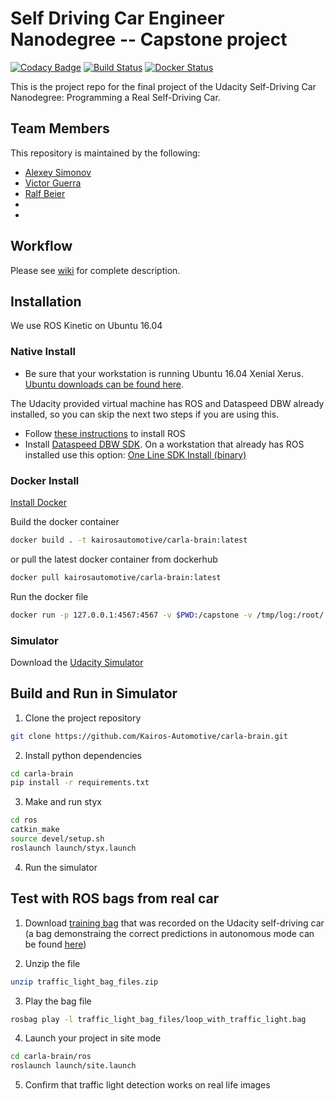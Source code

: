 # Self Driving Car Engineer Nanodegree -- Capstone project

[![Codacy Badge](https://api.codacy.com/project/badge/Grade/79ddbbe506054e43859247d9fd0b11b5)](https://www.codacy.com/app/Kairos-Automotive/carla-brain?utm_source=github.com&utm_medium=referral&utm_content=Kairos-Automotive/carla-brain&utm_campaign=badger) 
[![Build Status](https://travis-ci.org/Kairos-AutomotAive/carla-braAin.svg?branch=master)](https://travis-ci.org/Kairos-Automotive/carla-brain) 
[![Docker Status](https://dockerbuildbadges.quelltext.eu/status.svg?organization=kairosautomotive&repository=carla-brain)](https://hub.docker.com/r/kairosautomotive/carla-brain/) 

This is the project repo for the final project of the Udacity
Self-Driving Car Nanodegree: Programming a Real Self-Driving Car.

## Team Members

This repository is maintained by the following:
- [Alexey Simonov](https://github.com/asimonov)
- [Victor Guerra](https://github.com/vguerra)
- [Ralf Beier](https://github.com/avrabe)
-
-


## Workflow

Please see [wiki](wiki) for complete description.


## Installation

We use ROS Kinetic on Ubuntu 16.04

### Native Install

* Be sure that your workstation is running Ubuntu 16.04 Xenial Xerus.
 [Ubuntu downloads can be found here](https://www.ubuntu.com/download/desktop).

The Udacity provided virtual machine has ROS and Dataspeed DBW already installed, so you can skip the next two steps if you are using this.

* Follow [these instructions](http://wiki.ros.org/kinetic/Installation/Ubuntu) to install ROS
* Install [Dataspeed DBW SDK](https://bitbucket.org/DataspeedInc/dbw_mkz_ros).
  On a workstation that already has ROS installed use this option:
  [One Line SDK Install (binary)](https://bitbucket.org/DataspeedInc/dbw_mkz_ros/src/81e63fcc335d7b64139d7482017d6a97b405e250/ROS_SETUP.md?fileviewer=file-view-default)

### Docker Install
[Install Docker](https://docs.docker.com/engine/installation/)

Build the docker container
```bash
docker build . -t kairosautomotive/carla-brain:latest
```

or pull the latest docker container from dockerhub
```bash
docker pull kairosautomotive/carla-brain:latest
```

Run the docker file
```bash
docker run -p 127.0.0.1:4567:4567 -v $PWD:/capstone -v /tmp/log:/root/.ros/ --rm -it kairosautomotive/carla-brain
```

### Simulator

Download the [Udacity Simulator](https://github.com/udacity/CarND-Capstone/releases/tag/v1.2)


## Build and Run in Simulator

1. Clone the project repository
```bash
git clone https://github.com/Kairos-Automotive/carla-brain.git
```

2. Install python dependencies
```bash
cd carla-brain
pip install -r requirements.txt
```

3. Make and run styx
```bash
cd ros
catkin_make
source devel/setup.sh
roslaunch launch/styx.launch
```

4. Run the simulator


## Test with ROS bags from real car

1. Download [training bag](https://drive.google.com/file/d/0B2_h37bMVw3iYkdJTlRSUlJIamM/view?usp=sharing)
that was recorded on the Udacity self-driving car (a bag demonstraing the correct
predictions in autonomous mode can be found
[here](https://drive.google.com/open?id=0B2_h37bMVw3iT0ZEdlF4N01QbHc))

2. Unzip the file
```bash
unzip traffic_light_bag_files.zip
```

3. Play the bag file
```bash
rosbag play -l traffic_light_bag_files/loop_with_traffic_light.bag
```

4. Launch your project in site mode
```bash
cd carla-brain/ros
roslaunch launch/site.launch
```

5. Confirm that traffic light detection works on real life images

